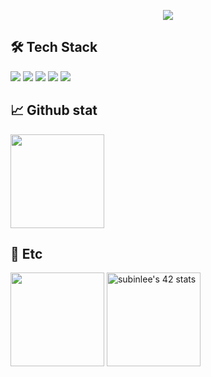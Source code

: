 <p align="center">
<img src="https://capsule-render.vercel.app/api?type=transparent&color=auto&height=200&section=header&text=subillie's%20Github%20Profile&fontSize=50&fontColor=ffffff"
</p>  

## 🛠️ Tech Stack

<p align="left">
<img src="https://img.shields.io/badge/C-A8B9CC?style=badge&logo=c&logoColor=white">
<img src="https://img.shields.io/badge/cplusplus-00599C?style=badge&logo=cplusplus&logoColor=white">
<img src="https://img.shields.io/badge/Python-3776AB?style=badge&logo=python&logoColor=white">
<img src="https://img.shields.io/badge/Jupyter-F37626?style=badge&logo=jupyter&logoColor=white">
<img src="https://img.shields.io/badge/Markdown-000000?style=badge&logo=markdown&logoColor=white">
</p>

## 📈 Github stat

<p align="left">
<img height="150em" src="https://github-readme-stats.vercel.app/api?username=subillie&show_icons=true&theme=dracula&count_private=true">
</p>

## 📌 Etc

<p align="left">
<img height="150em" src="http://mazassumnida.wtf/api/v2/generate_badge?boj=abyo">
<a href="https://github.com/JaeSeoKim/badge42"><img height="150em" src="https://badge42.vercel.app/api/v2/clifygkwl001608mgx4lj9rui/stats?cursusId=21&coalitionId=85" alt="subinlee's 42 stats" /></a>
